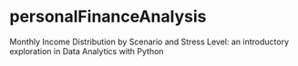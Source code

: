 # personalFinanceAnalysis
Monthly Income Distribution by Scenario and Stress Level: an introductory exploration in Data Analytics with Python

